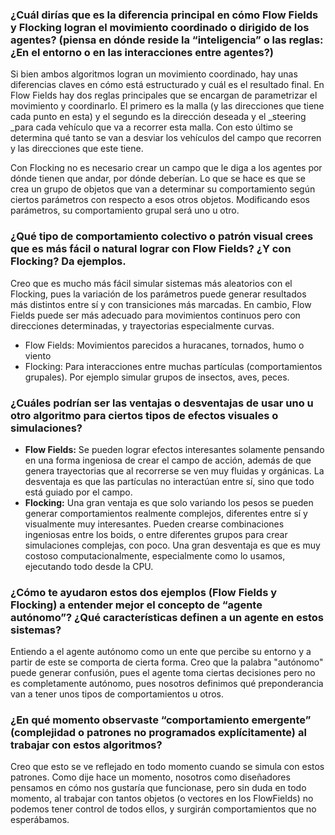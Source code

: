 ###  ¿Cuál dirías que es la diferencia principal en cómo Flow Fields y Flocking logran el movimiento coordinado o dirigido de los agentes? (piensa en dónde reside la “inteligencia” o las reglas: ¿En el entorno o en las interacciones entre agentes?)

Si bien ambos algoritmos logran un movimiento coordinado, hay unas diferencias claves en cómo está estructurado y cuál es el resultado final. En Flow Fields hay dos
reglas principales que se encargan de parametrizar el movimiento y coordinarlo. El primero es la malla (y las direcciones que tiene cada punto en esta) y el segundo
es la dirección deseada y el _steering _para cada vehículo que va a recorrer esta malla. Con esto último se determina qué tanto se van a desviar los vehículos del
campo que recorren y las direcciones que este tiene.

Con Flocking no es necesario crear un campo que le diga a los agentes por dónde tienen que andar, por dónde deberían. Lo que se hace es que se crea un grupo de objetos
que van a determinar su comportamiento según ciertos parámetros con respecto a esos otros objetos. Modificando esos parámetros, su comportamiento grupal será uno u otro.

### ¿Qué tipo de comportamiento colectivo o patrón visual crees que es más fácil o natural lograr con Flow Fields? ¿Y con Flocking? Da ejemplos.

Creo que es mucho más fácil simular sistemas más aleatorios con el Flocking, pues la variación de los parámetros puede generar resultados más distintos entre sí y con transiciones más marcadas. En cambio, Flow Fields puede ser más adecuado para movimientos continuos pero con direcciones determinadas, y trayectorias especialmente curvas.

- Flow Fields: Movimientos parecidos a huracanes, tornados, humo o viento
- Flocking: Para interacciones entre muchas partículas (comportamientos grupales). Por ejemplo simular grupos de insectos, aves, peces.

### ¿Cuáles podrían ser las ventajas o desventajas de usar uno u otro algoritmo para ciertos tipos de efectos visuales o simulaciones?

- **Flow Fields:** Se pueden lograr efectos interesantes solamente pensando en una forma ingeniosa de crear el campo de acción, además de que genera trayectorias que al recorrerse se ven muy fluidas y orgánicas. La desventaja es que las partículas no interactúan entre sí, sino que todo está guiado por el campo. 
- **Flocking:**  Una gran ventaja es que solo variando los pesos se pueden generar comportamientos realmente complejos, diferentes entre sí y visualmente muy interesantes. Pueden crearse combinaciones ingeniosas entre los boids, o entre diferentes grupos para crear simulaciones complejas, con poco. Una gran desventaja es que es muy costoso computacionalmente, especialmente como lo usamos, ejecutando todo desde la CPU.

### ¿Cómo te ayudaron estos dos ejemplos (Flow Fields y Flocking) a entender mejor el concepto de “agente autónomo”? ¿Qué características definen a un agente en estos sistemas?

Entiendo a el agente autónomo como un ente que percibe su entorno y a partir de este se comporta de cierta forma. Creo que la palabra "autónomo" puede generar confusión, pues el agente toma ciertas decisiones pero no es completamente autónomo, pues nosotros definimos qué preponderancia van a tener unos tipos de comportamientos u otros.

### ¿En qué momento observaste “comportamiento emergente” (complejidad o patrones no programados explícitamente) al trabajar con estos algoritmos?

Creo que esto se ve reflejado en todo momento cuando se simula con estos patrones. Como dije hace un momento, nosotros como diseñadores pensamos en cómo nos gustaría que funcionase, pero sin duda en todo momento, al trabajar con tantos objetos (o vectores en los FlowFields) no podemos tener control de todos ellos, y surgirán comportamientos que no esperábamos.

